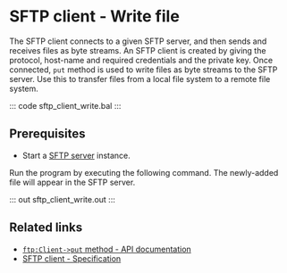 # SFTP client - Write file

The SFTP client connects to a given SFTP server, and then sends and receives files as byte streams. An SFTP client is created by giving the protocol, host-name and required credentials and the private key. Once connected, `put` method is used to write files as byte streams to the SFTP server. Use this to transfer files from a local file system to a remote file system.

::: code sftp_client_write.bal :::

## Prerequisites
- Start a [SFTP server](https://hub.docker.com/r/atmoz/sftp/) instance.

Run the program by executing the following command. The newly-added file will appear in the SFTP server.

::: out sftp_client_write.out :::

## Related links
- [`ftp:Client->put` method  - API documentation](https://lib.ballerina.io/ballerina/ftp/latest/clients/Client#put)
- [SFTP client - Specification](/spec/ftp/#322-secure-client)
